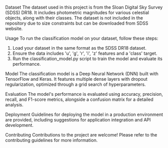 Dataset
The dataset used in this project is from the Sloan Digital Sky Survey (SDSS) DR18. It includes photometric magnitudes for various celestial objects, along with their classes. The dataset is not included in the repository due to size constraints but can be downloaded from SDSS website.

Usage
To run the classification model on your dataset, follow these steps:
1. Load your dataset in the same format as the SDSS DR18 dataset.
2. Ensure the data includes 'u', 'g', 'r', 'i', 'z' features and a 'class' target.
3. Run the classification_model.py script to train the model and evaluate its performance.

Model
The classification model is a Deep Neural Network (DNN) built with TensorFlow and Keras. It features multiple dense layers with dropout regularization, optimized through a grid search of hyperparameters.

Evaluation
The model's performance is evaluated using accuracy, precision, recall, and F1-score metrics, alongside a confusion matrix for a detailed analysis.

Deployment
Guidelines for deploying the model in a production environment are provided, including suggestions for application integration and API development.

Contributing
Contributions to the project are welcome! Please refer to the contributing guidelines for more information.

